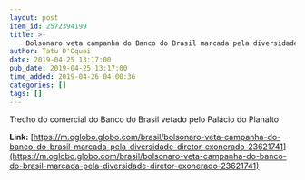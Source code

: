 ```yaml
---
layout: post
item_id: 2572394199
title: >-
    Bolsonaro veta campanha do Banco do Brasil marcada pela diversidade, e diretor é exonerado
author: Tatu D'Oquei
date: 2019-04-25 13:17:00
pub_date: 2019-04-25 13:17:00
time_added: 2019-04-26 04:00:36
categories: []
tags: []
---
```


Trecho do comercial do Banco do Brasil vetado pelo Palácio do Planalto

**Link:** [https://m.oglobo.globo.com/brasil/bolsonaro-veta-campanha-do-banco-do-brasil-marcada-pela-diversidade-diretor-exonerado-23621741](https://m.oglobo.globo.com/brasil/bolsonaro-veta-campanha-do-banco-do-brasil-marcada-pela-diversidade-diretor-exonerado-23621741)

